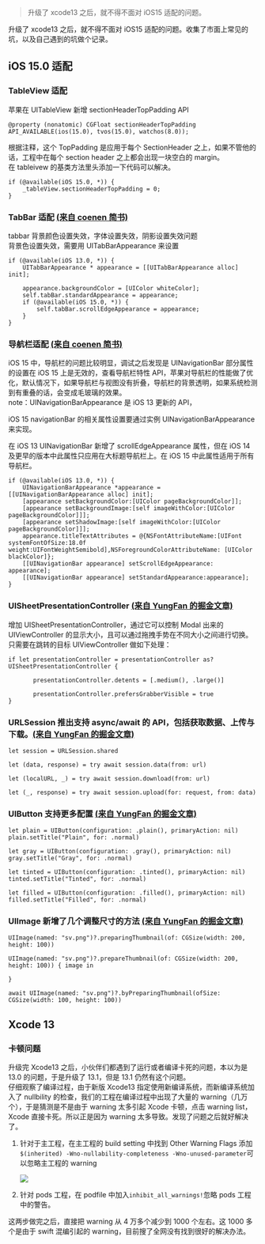 > 升级了 xcode13 之后，就不得不面对 iOS15 适配的问题。

升级了 xcode13 之后，就不得不面对 iOS15 适配的问题。收集了市面上常见的坑，以及自己遇到的坑做个记录。

## iOS 15.0 适配

### TableView 适配

苹果在 UITableView 新增 sectionHeaderTopPadding API

```Plain
@property (nonatomic) CGFloat sectionHeaderTopPadding API_AVAILABLE(ios(15.0), tvos(15.0), watchos(8.0));
```

根据注释，这个 TopPadding 是应用于每个 SectionHeader 之上，如果不管他的话，工程中在每个 section header 之上都会出现一块空白的 margin。  
在 tableivew 的基类方法里头添加一下代码可以解决。  

```Plain
if (@available(iOS 15.0, *)) {
    _tableView.sectionHeaderTopPadding = 0;
}
```

### TabBar 适配 [(来自 coenen 简书)](https://www.jianshu.com/p/40c2675a5f49)

tabbar 背景颜色设置失效，字体设置失效，阴影设置失效问题  
背景色设置失效，需要用 UITabBarAppearance 来设置  

```Plain
if (@available(iOS 13.0, *)) {
    UITabBarAppearance * appearance = [[UITabBarAppearance alloc] init];

    appearance.backgroundColor = [UIColor whiteColor];
    self.tabBar.standardAppearance = appearance;
    if (@available(iOS 15.0, *)) {
        self.tabBar.scrollEdgeAppearance = appearance;
    }
}
```

### 导航栏适配 [(来自 coenen 简书)](https://www.jianshu.com/p/40c2675a5f49)

iOS 15 中，导航栏的问题比较明显，调试之后发现是 UINavigationBar 部分属性的设置在 iOS 15 上是无效的，查看导航栏特性 API，苹果对导航栏的性能做了优化，默认情况下，如果导航栏与视图没有折叠，导航栏的背景透明，如果系统检测到有重叠的话，会变成毛玻璃的效果。  
note：UINavigationBarAppearance 是 iOS 13 更新的 API，  
  
iOS 15 navigationBar 的相关属性设置要通过实例 UINavigationBarAppearance 来实现。  
  
在 iOS 13 UINavigationBar 新增了 scrollEdgeAppearance 属性，但在 iOS 14 及更早的版本中此属性只应用在大标题导航栏上。在 iOS 15 中此属性适用于所有导航栏。  

```Plain
if (@available(iOS 13.0, *)) {
    UINavigationBarAppearance *appearance = [[UINavigationBarAppearance alloc] init];
    [appearance setBackgroundColor:[UIColor pageBackgroundColor]];
    [appearance setBackgroundImage:[self imageWithColor:[UIColor pageBackgroundColor]]];
    [appearance setShadowImage:[self imageWithColor:[UIColor pageBackgroundColor]]];
    appearance.titleTextAttributes = @{NSFontAttributeName:[UIFont systemFontOfSize:18.0f weight:UIFontWeightSemibold],NSForegroundColorAttributeName: [UIColor blackColor]};
    [[UINavigationBar appearance] setScrollEdgeAppearance: appearance];
    [[UINavigationBar appearance] setStandardAppearance:appearance];
}
```

### UISheetPresentationController [(来自 YungFan 的掘金文章)](https://juejin.cn/post/6987960384397262879)

增加 UISheetPresentationController，通过它可以控制 Modal 出来的 UIViewController 的显示大小，且可以通过拖拽手势在不同大小之间进行切换。只需要在跳转的目标 UIViewController 做如下处理：

```Plain
if let presentationController = presentationController as? UISheetPresentationController {

       presentationController.detents = [.medium(), .large()]

       presentationController.prefersGrabberVisible = true
}
```

### URLSession 推出支持 async/await 的 API，包括获取数据、上传与下载。[(来自 YungFan 的掘金文章)](https://juejin.cn/post/6987960384397262879)

```Plain
let session = URLSession.shared

let (data, response) = try await session.data(from: url)

let (localURL, _) = try await session.download(from: url)

let (_, response) = try await session.upload(for: request, from: data)
```

### UIButton 支持更多配置 [(来自 YungFan 的掘金文章)](https://juejin.cn/post/6987960384397262879)

```Plain
let plain = UIButton(configuration: .plain(), primaryAction: nil)
plain.setTitle("Plain", for: .normal)

let gray = UIButton(configuration: .gray(), primaryAction: nil)
gray.setTitle("Gray", for: .normal)

let tinted = UIButton(configuration: .tinted(), primaryAction: nil)
tinted.setTitle("Tinted", for: .normal)

let filled = UIButton(configuration: .filled(), primaryAction: nil)
filled.setTitle("Filled", for: .normal)
```

### UIImage 新增了几个调整尺寸的方法 [(来自 YungFan 的掘金文章)](https://juejin.cn/post/6987960384397262879)

```Plain
UIImage(named: "sv.png")?.preparingThumbnail(of: CGSize(width: 200, height: 100))

UIImage(named: "sv.png")?.prepareThumbnail(of: CGSize(width: 200, height: 100)) { image in

}

await UIImage(named: "sv.png")?.byPreparingThumbnail(ofSize: CGSize(width: 100, height: 100))
```

## Xcode 13

### 卡顿问题

升级完 Xcode13 之后，小伙伴们都遇到了运行或者编译卡死的问题，本以为是 13.0 的问题，于是升级了 13.1，但是 13.1 仍然有这个问题。  
仔细观察了编译过程，由于新版 Xcode13 指定使用新编译系统，而新编译系统加入了 nullbility 的检查，我们的工程在编译过程中出现了大量的 warning（几万个），于是猜测是不是由于 warning 太多引起 Xcode 卡顿，点击 warning list，Xcode 直接卡死。所以正是因为 warning 太多导致。发现了问题之后就好解决了。  

1. 针对于主工程，在主工程的 build setting 中找到 Other Warning Flags 添加`$(inherited) -Wno-nullability-completeness -Wno-unused-parameter`可以忽略主工程的 warning
    
    [![](https://i.loli.net/2021/11/18/gyJNTHKdlVYq9rE.png)](https://i.loli.net/2021/11/18/gyJNTHKdlVYq9rE.png)
    
2. 针对 pods 工程，在 podfile 中加入`inhibit_all_warnings!`忽略 pods 工程中的警告。

这两步做完之后，直接把 warning 从 4 万多个减少到 1000 个左右。这 1000 多个是由于 swift 混编引起的 warning，目前搜了全网没有找到很好的解决办法。